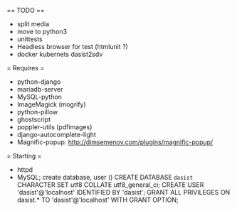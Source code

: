 == TODO ==
* split media
* move to python3
* unittests
* Headless browser for test (htmlunit ?)
* docker kubernets dasist2sdv

= Requires =
* python-django
* mariadb-server
* MySQL-python
* ImageMagick (mogrify)
* python-pillow
* ghostscript
* poppler-utils (pdfimages)
* django-autocomplete-light
* Magnific-popup: http://dimsemenov.com/plugins/magnific-popup/

= Starting =
* httpd
* MySQL; create database, user ()
CREATE DATABASE `dasist` CHARACTER SET utf8 COLLATE utf8_general_ci;
CREATE USER 'dasist'@'localhost' IDENTIFIED BY 'dasist';
GRANT ALL PRIVILEGES ON dasist.* TO 'dasist'@'localhost' WITH GRANT OPTION;
